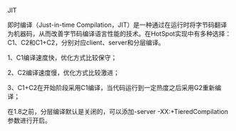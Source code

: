 JIT

即时编译（Just-in-time Compilation，JIT）是一种通过在运行时将字节码翻译为机器码，从而改善字节码编译语言性能的技术。在HotSpot实现中有多种选择：C1、C2和C1+C2，分别对应client、server和分层编译。

1、C1编译速度快，优化方式比较保守；

2、C2编译速度慢，优化方式比较激进；

3、C1+C2在开始阶段采用C1编译，当代码运行到一定热度之后采用G2重新编译；

在1.8之前，分层编译默认是关闭的，可以添加-server -XX:+TieredCompilation参数进行开启。



